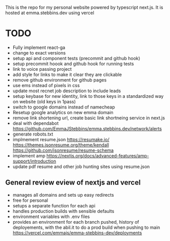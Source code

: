 This is the repo for my personal website powered by typescript next.js. It is hosted at emma.stebbins.dev using vercel

# TODO

* Fully implement react-ga
* change to exact versions
* setup api and component tests (precommit and github hook)
* setup precommit hoook and github hook for running tests
* link to voice passing project
* add style for links to make it clear they are clickable
* remove github environment for github pages
* use ems instead of pixels in css
* update most recnet job description to include leads
* setup keybase for new identity, link to those keys in a standardized way on website (old keys in 1pass)
* switch to google domains instead of namecheap
* Resetup google analytics on new emma domain
* remove link shortening url, create basic link shortneing service in next.js
* deal with dependabot https://github.com/EmmaJStebbins/emma.stebbins.dev/network/alerts
* generate robots.txt
* implmement resume.json https://resumake.io/ https://themes.jsonresume.org/theme/kendall https://github.com/jsonresume/resume-schema
* implement amp https://nextjs.org/docs/advanced-features/amp-support/introduction
* update pdf resume and other job hunting sites using resume.json

## General review eview of nextjs and vercel

* manages all domains and sets up easy redirects
* free for personal
* setups a separate function for each api
* handles production builds with sensible defaults
* environment variables with .env files
* provides an environment for each branch pushed, history of deployements, with the abil.it to do a prod build when pushing to main https://vercel.com/emmajs/emma-stebbins-dev/deployments






